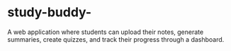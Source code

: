 # study-buddy-
A web application where students can upload their notes, generate summaries, create quizzes, and track their progress through a dashboard.
